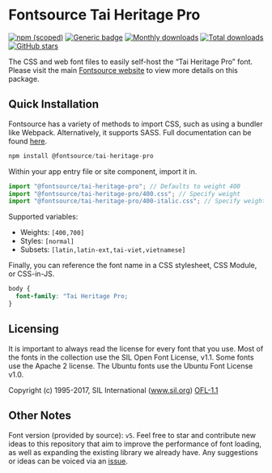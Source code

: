 # Fontsource Tai Heritage Pro

[![npm (scoped)](https://img.shields.io/npm/v/@fontsource/tai-heritage-pro?color=brightgreen)](https://www.npmjs.com/package/@fontsource/tai-heritage-pro) [![Generic badge](https://img.shields.io/badge/fontsource-passing-brightgreen)](https://github.com/fontsource/fontsource) [![Monthly downloads](https://badgen.net/npm/dm/@fontsource/tai-heritage-pro)](https://github.com/fontsource/fontsource) [![Total downloads](https://badgen.net/npm/dt/@fontsource/tai-heritage-pro)](https://github.com/fontsource/fontsource) [![GitHub stars](https://img.shields.io/github/stars/fontsource/fontsource.svg?style=social&label=Star)](https://github.com/fontsource/fontsource/stargazers)

The CSS and web font files to easily self-host the “Tai Heritage Pro” font. Please visit the main [Fontsource website](https://fontsource.org/fonts/tai-heritage-pro) to view more details on this package.

## Quick Installation

Fontsource has a variety of methods to import CSS, such as using a bundler like Webpack. Alternatively, it supports SASS. Full documentation can be found [here](https://fontsource.org/docs/introduction).

```javascript
npm install @fontsource/tai-heritage-pro
```

Within your app entry file or site component, import it in.

```javascript
import "@fontsource/tai-heritage-pro"; // Defaults to weight 400
import "@fontsource/tai-heritage-pro/400.css"; // Specify weight
import "@fontsource/tai-heritage-pro/400-italic.css"; // Specify weight and style

```

Supported variables:
- Weights: `[400,700]`
- Styles: `[normal]`
- Subsets: `[latin,latin-ext,tai-viet,vietnamese]`

Finally, you can reference the font name in a CSS stylesheet, CSS Module, or CSS-in-JS.

```css
body {
  font-family: "Tai Heritage Pro;
}
```

## Licensing
It is important to always read the license for every font that you use.
Most of the fonts in the collection use the SIL Open Font License, v1.1. Some fonts use the Apache 2 license. The Ubuntu fonts use the Ubuntu Font License v1.0.

Copyright (c) 1995-2017, SIL International (www.sil.org)
[OFL-1.1](http://scripts.sil.org/OFL)

## Other Notes
Font version (provided by source): `v5`.
Feel free to star and contribute new ideas to this repository that aim to improve the performance of font loading, as well as expanding the existing library we already have. Any suggestions or ideas can be voiced via an [issue](https://github.com/fontsource/fontsource/issues).
